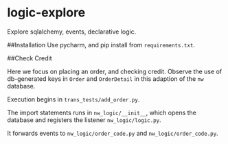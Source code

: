 # logic-explore

Explore sqlalchemy, events, declarative logic.

##Installation
Use pycharm, and pip install from `requirements.txt`.


##Check Credit

Here we focus on placing an
order, and checking credit.  Observe the use of db-generated keys in `Order`
and `OrderDetail` in this adaption of the `nw`
database.

Execution begins in `trans_tests/add_order.py`.

The import statements runs in `nw_logic/__init__`,
which opens the database and
registers the listener `nw_logic/logic.py`.

It forwards events to `nw_logic/order_code.py` and
`nw_logic/order_code.py`.
